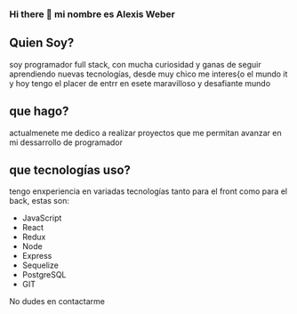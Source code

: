 ### Hi there 👋 mi nombre es Alexis Weber

## Quien Soy?
soy programador full stack, con mucha curiosidad y ganas de seguir aprendiendo nuevas tecnologías, desde muy chico me interes{o el mundo it y hoy tengo el placer de entrr en esete maravilloso y desafiante mundo 

## que hago?
actualmenete me dedico a realizar proyectos que me permitan avanzar en mi dessarrollo de programador 

## que tecnologías uso?
tengo enxperiencia en variadas tecnologías tanto para el front como para el back, estas son:

* JavaScript
* React
* Redux
* Node
* Express
* Sequelize
* PostgreSQL
* GIT

No dudes en contactarme

